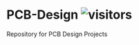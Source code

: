 # PCB-Design    ![visitors](https://visitor-badge.glitch.me/badge?page_id=embeddedalpha.PCB-Design)
Repository for PCB Design Projects
